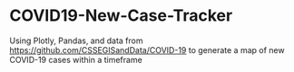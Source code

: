 # COVID19-New-Case-Tracker
Using Plotly, Pandas, and data from https://github.com/CSSEGISandData/COVID-19 to generate a map of new COVID-19 cases within a timeframe
